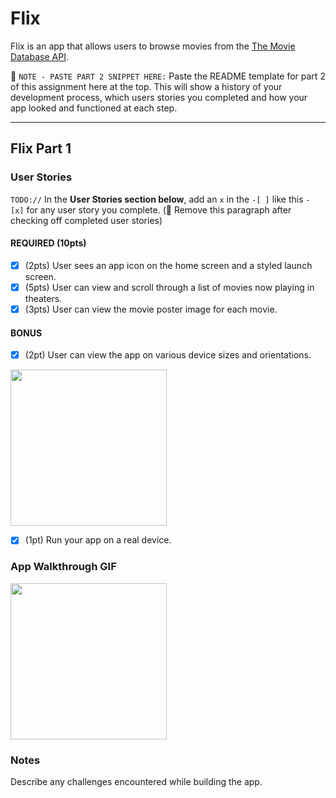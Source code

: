 # Flix

Flix is an app that allows users to browse movies from the [The Movie Database API](http://docs.themoviedb.apiary.io/#).

📝 `NOTE - PASTE PART 2 SNIPPET HERE:` Paste the README template for part 2 of this assignment here at the top. This will show a history of your development process, which users stories you completed and how your app looked and functioned at each step.

---

## Flix Part 1

### User Stories
`TODO://` In the **User Stories section below**, add an `x` in the `-[ ]` like this `- [x]` for any user story you complete. (🚫 Remove this paragraph after checking off completed user stories)

#### REQUIRED (10pts)
- [x] (2pts) User sees an app icon on the home screen and a styled launch screen.
- [x] (5pts) User can view and scroll through a list of movies now playing in theaters.
- [x] (3pts) User can view the movie poster image for each movie.

#### BONUS
- [x] (2pt) User can view the app on various device sizes and orientations.

<img src="https://media.giphy.com/media/PedGkp7krIM0QWM3Pr/giphy.gif" width=250><br>

- [x] (1pt) Run your app on a real device.

### App Walkthrough GIF
<img src="https://media.giphy.com/media/R07IHklFVsTIYmD4La/giphy.gif" width=250><br>

### Notes
Describe any challenges encountered while building the app.

